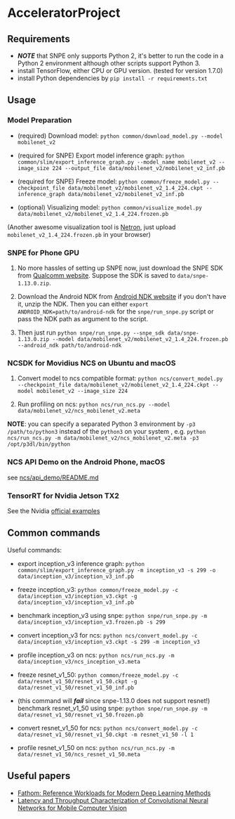 # AcceleratorProject

## Requirements

- ***NOTE*** that SNPE only supports Python 2, 
it's better to run the code in a Python 2 environment although other scripts support Python 3.
- install TensorFlow, either CPU or GPU version. (tested for version 1.7.0)
- install Python dependencies by `pip install -r requirements.txt`

## Usage

### Model Preparation

- (required) Download model: `python common/download_model.py --model mobilenet_v2`

- (required for SNPE) Export model inference graph: `python common/slim/export_inference_graph.py --model_name mobilenet_v2 --image_size 224 --output_file data/mobilenet_v2/mobilenet_v2_inf.pb`

- (required for SNPE) Freeze model: `python common/freeze_model.py --checkpoint_file data/mobilenet_v2/mobilenet_v2_1.4_224.ckpt --inference_graph data/mobilenet_v2/mobilenet_v2_inf.pb`

- (optional) Visualizing model: `python common/visualize_model.py data/mobilenet_v2/mobilenet_v2_1.4_224.frozen.pb`

(Another awesome visualization tool is [Netron](https://lutzroeder.github.io/Netron/), just upload `mobilenet_v2_1.4_224.frozen.pb` in your browser)

### SNPE for Phone GPU

1. No more hassles of setting up SNPE now, just download the SNPE SDK from [Qualcomm website](https://developer.qualcomm.com/software/snapdragon-neural-processing-engine-ai).
Suppose the SDK is saved to `data/snpe-1.13.0.zip`.

2. Download the Android NDK from [Android NDK website](https://developer.android.com/ndk/downloads/index.html) if you don't have it, unzip the NDK. 
Then you can either `export ANDROID_NDK=path/to/android-ndk` for the `snpe/run_snpe.py` script or pass the NDK path as argument to the script.

3. Then just run `python snpe/run_snpe.py --snpe_sdk data/snpe-1.13.0.zip --model data/mobilenet_v2/mobilenet_v2_1.4_224.frozen.pb --android_ndk path/to/android-ndk `


### NCSDK for Movidius NCS on Ubuntu and macOS

1. Convert model to ncs compatible format: `python ncs/convert_model.py --checkpoint_file data/mobilenet_v2/mobilenet_v2_1.4_224.ckpt --model mobilenet_v2 --image_size 224`

2. Run profiling on ncs: `python ncs/run_ncs.py --model data/mobilenet_v2/ncs_mobilenet_v2.meta`

**NOTE**: you can specify a separated Python 3 environment by `-p3 /path/to/python3` instead of the `python3` on your system , e.g. 
`python ncs/run_ncs.py -m data/mobilenet_v2/ncs_mobilenet_v2.meta -p3 /opt/p3dl/bin/python`

### NCS API Demo on the Android Phone, macOS

see [ncs/api_demo/README.md](ncs/api_demo/README.md)

### TensorRT for Nvidia Jetson TX2

See the Nvidia [official examples](https://github.com/NVIDIA-Jetson/tf_to_trt_image_classification/)

## Common commands


Useful commands:

- export inception_v3 inference graph: `python common/slim/export_inference_graph.py -m inception_v3 -s 299 -o data/inception_v3/inception_v3_inf.pb`
- freeze inception_v3: `python common/freeze_model.py -c data/inception_v3/inception_v3.ckpt -g data/inception_v3/inception_v3_inf.pb`
- benchmark inception_v3 using snpe: `python snpe/run_snpe.py -m data/inception_v3/inception_v3.frozen.pb -s 299`
- convert inception_v3 for ncs: `python ncs/convert_model.py -c data/inception_v3/inception_v3.ckpt -s 299 -m inception_v3`
- profile inception_v3 on ncs: `python ncs/run_ncs.py -m data/inception_v3/ncs_inception_v3.meta`

- freeze resnet_v1_50: `python common/freeze_model.py -c data/resnet_v1_50/resnet_v1_50.ckpt -g data/resnet_v1_50/resnet_v1_50_inf.pb`
- (this command will ***fail*** since snpe-1.13.0 does not support resnet!) benchmark resnet_v1_50 using snpe: `python snpe/run_snpe.py -m data/resnet_v1_50/resnet_v1_50.frozen.pb`
- convert resnet_v1_50 for ncs: `python ncs/convert_model.py -c data/resnet_v1_50/resnet_v1_50.ckpt -m resnet_v1_50 -l 1`
- profile resnet_v1_50 on ncs: `python ncs/run_ncs.py -m data/resnet_v1_50/ncs_resnet_v1_50.meta`

## Useful papers

- [Fathom: Reference Workloads for Modern Deep Learning Methods](https://arxiv.org/pdf/1608.06581.pdf)
- [Latency and Throughput Characterization of Convolutional Neural Networks for Mobile Computer Vision](https://arxiv.org/pdf/1803.09492.pdf)
